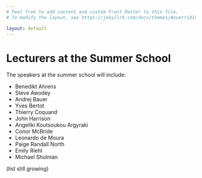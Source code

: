 ```yaml
---
# Feel free to add content and custom Front Matter to this file.
# To modify the layout, see https://jekyllrb.com/docs/themes/#overriding-theme-defaults

layout: default
---
```


# Lecturers at the Summer School #

The speakers at the summer school will include:
* Benedikt Ahrens
* Steve Awodey
* Andrej Bauer
* Yves Bertot
* Thierry Coquand
* John Harrison
* Angeliki Koutsoukou Argyraki
* Conor McBride
* Leonardo de Moura
* Paige Randall North
* Emily Riehl
* Michael Shulman

(list still growing)

